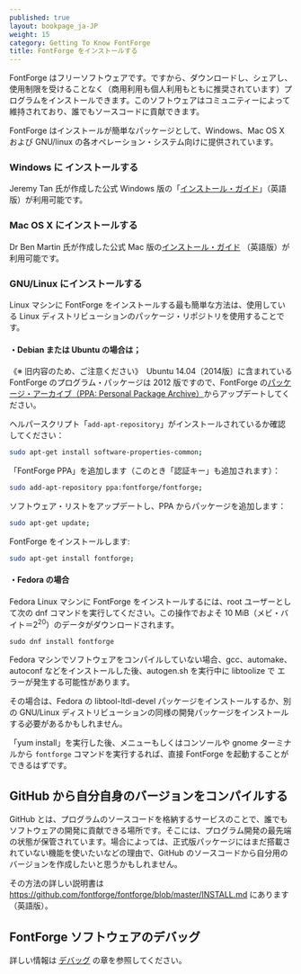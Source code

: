 ```yaml
---
published: true
layout: bookpage_ja-JP
weight: 15
category: Getting To Know FontForge
title: FontForge をインストールする
---
```


FontForge はフリーソフトウェアです。ですから、ダウンロードし、シェアし、使用制限を受けることなく（商用利用も個人利用もともに推奨されています）プログラムをインストールできます。このソフトウェアはコミュニティーによって維持されており、誰でもソースコードに貢献できます。

FontForge はインストールが簡単なパッケージとして、Windows、Mac OS X および GNU/linux の各オペレーション・システム向けに提供されています。

### Windows に インストールする

Jeremy Tan 氏が作成した公式 Windows 版の「[インストール・ガイド](https://fontforge.org/en-US/downloads/windows-dl/)」（英語版）が利用可能です。

### Mac OS X にインストールする

Dr Ben Martin 氏が作成した公式 Mac 版の[インストール・ガイド](https://fontforge.org/en-US/downloads/mac-dl/) （英語版）が利用可能です。 

### GNU/Linux にインストールする

Linux マシンに FontForge をインストールする最も簡単な方法は、使用している Linux ディストリビューションのパッケージ・リポジトリを使用することです。

#### ・Debian または Ubuntu の場合は；

《※ 旧内容のため、ご注意ください》　Ubuntu 14.04〔2014版〕に含まれている FontForge のプログラム・パッケージは 2012 版ですので、FontForge の[パッケージ・アーカイブ（PPA: Personal Package Archive）](https://launchpad.net/~fontforge/+archive/ubuntu/fontforge)からアップデートしてください。

ヘルパースクリプト「`add-apt-repository`」がインストールされているか確認してください：

```sh
sudo apt-get install software-properties-common;
```

「FontForge PPA」を追加します（このとき「認証キー」も追加されます）：
    
```sh
sudo add-apt-repository ppa:fontforge/fontforge;
```

ソフトウェア・リストをアップデートし、PPA からパッケージを追加します：
    
```sh
sudo apt-get update;
```

FontForge をインストールします:
    
```sh
sudo apt-get install fontforge;
```

#### ・Fedora の場合

Fedora Linux マシンに FontForge をインストールするには、root ユーザーとして次の dnf コマンドを実行してください。この操作でおよそ 10 MiB（メビ・バイト＝2<sup>20</sup>）のデータがダウンロードされます。

```
sudo dnf install fontforge
```

Fedora マシンでソフトウェアをコンパイルしていない場合、gcc、automake、autoconf などをインストールした後、autogen.sh を実行中に libtoolize で エラーが発生する可能性があります。

その場合は、Fedora の libtool-ltdl-devel パッケージをインストールするか、別の GNU/Linux ディストリビューションの同様の開発パッケージをインストールする必要があるかもしれません。

「yum install」を実行した後、メニューもしくはコンソールや gnome ターミナルから `fontforge` コマンドを実行するれば、直接 FontForge を起動することができるはずです。

## GitHub から自分自身のバージョンをコンパイルする

GitHub とは、プログラムのソースコードを格納するサービスのことで、誰でもソフトウェアの開発に貢献できる場所です。そこには、プログラム開発の最先端の状態が保管されています。場合によっては、正式版パッケージにはまだ搭載されていない機能を使いたいなどの理由で、GitHub のソースコードから自分用のバージョンを作成したいと思うかもしれません。

その方法の詳しい説明書は <https://github.com/fontforge/fontforge/blob/master/INSTALL.md> にあります（英語版）。

## FontForge ソフトウェアのデバッグ

詳しい情報は [デバッグ](../ja-JP/]When_Things_Go_Wrong_With_Fontforge_Itself.md) の章を参照してください。
